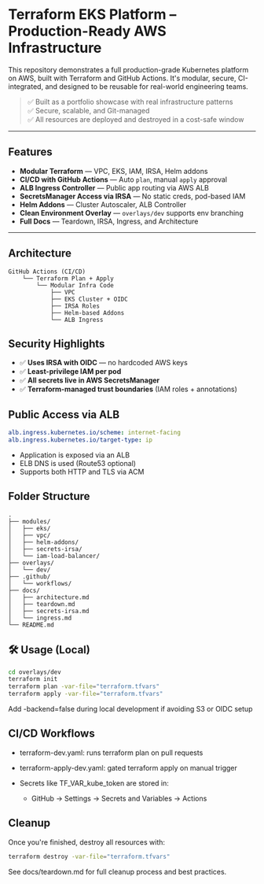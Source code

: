 # Terraform EKS Platform – Production-Ready AWS Infrastructure

This repository demonstrates a full production-grade Kubernetes platform on AWS, built with Terraform and GitHub Actions. It's modular, secure, CI-integrated, and designed to be reusable for real-world engineering teams.

> ✅ Built as a portfolio showcase with real infrastructure patterns  
> ✅ Secure, scalable, and Git-managed  
> ✅ All resources are deployed and destroyed in a cost-safe window  

---

## Features

- **Modular Terraform** — VPC, EKS, IAM, IRSA, Helm addons
- **CI/CD with GitHub Actions** — Auto `plan`, manual `apply` approval
- **ALB Ingress Controller** — Public app routing via AWS ALB
- **SecretsManager Access via IRSA** — No static creds, pod-based IAM
- **Helm Addons** — Cluster Autoscaler, ALB Controller
- **Clean Environment Overlay** — `overlays/dev` supports env branching
- **Full Docs** — Teardown, IRSA, Ingress, and Architecture

---

## Architecture

```text
GitHub Actions (CI/CD)
    └── Terraform Plan + Apply
        └── Modular Infra Code
            ├── VPC
            ├── EKS Cluster + OIDC
            ├── IRSA Roles
            ├── Helm-based Addons
            └── ALB Ingress
```

## Security Highlights

- ✅ **Uses IRSA with OIDC** — no hardcoded AWS keys
- ✅ **Least-privilege IAM per pod**
- ✅ **All secrets live in AWS SecretsManager**
- ✅ **Terraform-managed trust boundaries** (IAM roles + annotations)


## Public Access via ALB
```yaml
alb.ingress.kubernetes.io/scheme: internet-facing
alb.ingress.kubernetes.io/target-type: ip
```

- Application is exposed via an ALB
- ELB DNS is used (Route53 optional)
- Supports both HTTP and TLS via ACM


## Folder Structure
```text
.
├── modules/
│   ├── eks/
│   ├── vpc/
│   ├── helm-addons/
│   ├── secrets-irsa/
│   └── iam-load-balancer/
├── overlays/
│   └── dev/
├── .github/
│   └── workflows/
├── docs/
│   ├── architecture.md
│   ├── teardown.md
│   ├── secrets-irsa.md
│   └── ingress.md
└── README.md
```

## 🛠️ Usage (Local)

```bash
cd overlays/dev
terraform init
terraform plan -var-file="terraform.tfvars"
terraform apply -var-file="terraform.tfvars"
```

Add -backend=false during local development if avoiding S3 or OIDC setup

## CI/CD Workflows
 - terraform-dev.yaml: runs terraform plan on pull requests

 - terraform-apply-dev.yaml: gated terraform apply on manual trigger

 - Secrets like TF_VAR_kube_token are stored in:
    - GitHub → Settings → Secrets and Variables → Actions


## Cleanup
Once you're finished, destroy all resources with:

```bash
terraform destroy -var-file="terraform.tfvars"
```

See docs/teardown.md for full cleanup process and best practices.

